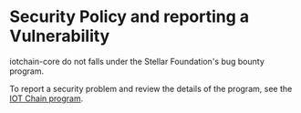 # Security Policy and reporting a Vulnerability

iotchain-core do not falls under the Stellar Foundation's bug bounty program.

To report a security problem and review the details of the program, see the [IOT Chain program](https://iotbdalliance.com/bug-bounty-program/).
